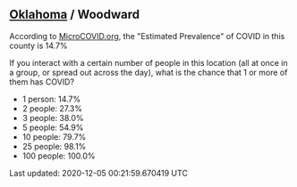 
## [Oklahoma](/united-states/oklahoma) / Woodward

According to [MicroCOVID.org](http://microcovid.org),
the "Estimated Prevalence" of COVID in this county is 14.7%

If you interact with a certain number of people in this location
(all at once in a group, or spread out across the day), what is the chance that
1 or more of them has COVID?

- 1 person: 14.7%
- 2 people: 27.3%
- 3 people: 38.0%
- 5 people: 54.9%
- 10 people: 79.7%
- 25 people: 98.1%
- 100 people: 100.0%

Last updated: 2020-12-05 00:21:59.670419 UTC
